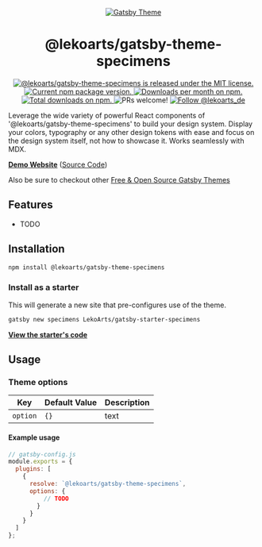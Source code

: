 <p align="center">
  <a href="https://themes.lekoarts.de">
    <img alt="Gatsby Theme" src="https://img.lekoarts.de/gatsby/gatsby-themes-illustration.png" />
  </a>
</p>
<h1 align="center">
  @lekoarts/gatsby-theme-specimens
</h1>

<p align="center">
  <a href="https://github.com/LekoArts/gatsby-themes/blob/master/LICENSE">
    <img src="https://img.shields.io/badge/license-MIT-blue.svg" alt="@lekoarts/gatsby-theme-specimens is released under the MIT license." />
  </a>
  <a href="https://www.npmjs.org/package/@lekoarts/gatsby-theme-specimens">
    <img src="https://img.shields.io/npm/v/@lekoarts/gatsby-theme-specimens.svg" alt="Current npm package version." />
  </a>
  <a href="https://npmcharts.com/compare/@lekoarts/gatsby-theme-specimens?minimal=true">
    <img src="https://img.shields.io/npm/dm/@lekoarts/gatsby-theme-specimens.svg" alt="Downloads per month on npm." />
  </a>
  <a href="https://npmcharts.com/compare/@lekoarts/gatsby-theme-specimens?minimal=true">
    <img src="https://img.shields.io/npm/dt/@lekoarts/gatsby-theme-specimens.svg" alt="Total downloads on npm." />
  </a>
  <img src="https://img.shields.io/badge/PRs-welcome-brightgreen.svg" alt="PRs welcome!" />
  <a href="https://twitter.com/intent/follow?screen_name=lekoarts_de">
      <img src="https://img.shields.io/twitter/follow/lekoarts_de.svg?label=Follow%20@lekoarts_de" alt="Follow @lekoarts_de" />
    </a>
</p>

Leverage the wide variety of powerful React components of '@lekoarts/gatsby-theme-specimens' to build your design system. Display your colors, typography or any other design tokens with ease and focus on the design system itself, not how to showcase it. Works seamlessly with MDX.

[**Demo Website**](https://specimens.lekoarts.de) ([Source Code](https://github.com/LekoArts/gatsby-starter-specimens))

Also be sure to checkout other [Free & Open Source Gatsby Themes](https://themes.lekoarts.de)

## Features

- TODO

## Installation

```sh
npm install @lekoarts/gatsby-theme-specimens
```

### Install as a starter

This will generate a new site that pre-configures use of the theme.

```sh
gatsby new specimens LekoArts/gatsby-starter-specimens
```

[**View the starter's code**](https://github.com/LekoArts/gatsby-starter-specimens)

## Usage

### Theme options

| Key      | Default Value | Description |
| -------- | ------------- | ----------- |
| `option` | `{}`          | text        |

#### Example usage

```js
// gatsby-config.js
module.exports = {
  plugins: [
    {
      resolve: `@lekoarts/gatsby-theme-specimens`,
      options: {
          // TODO
        }
      }
    }
  ]
};
```

